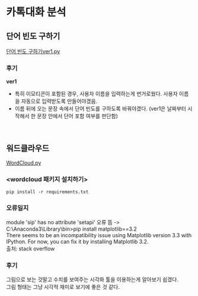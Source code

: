 # 카톡대화 분석
## 단어 빈도 구하기
[단어 빈도 구하기ver1.py](https://github.com/pmjuu/Real-life_DataAnalysis/blob/main/%EC%B9%B4%ED%86%A1%EB%8C%80%ED%99%94%20%EB%B6%84%EC%84%9D/%EC%B9%B4%ED%86%A1%EB%8C%80%ED%99%94%20%EB%8B%A8%EC%96%B4%20%EB%B9%88%EB%8F%84%20%EA%B5%AC%ED%95%98%EA%B8%B0ver1.py)   
### 후기
**ver1**
* 특히 이모티콘이 포함된 경우, 사용자 이름을 입력하는게 번거로웠다. 사용자 이름을 자동으로 입력받도록 만들어야겠음.
* 이름 뒤에 오는 문장 속에서 단어 빈도를 구하도록 바꿔야겠다. (ver1은 날짜부터 시작해서 한 문장 안에서 단어 포함 여부를 판단함)
<br>

## 워드클라우드
[WordCloud.py](https://github.com/pmjuu/Real-life_DataAnalysis/blob/main/%EC%B9%B4%ED%86%A1%EB%8C%80%ED%99%94%20%EB%B6%84%EC%84%9D/%EC%B9%B4%ED%86%A1%EB%8C%80%ED%99%94%20WordCloud.py)
### <wordcloud 패키지 설치하기>   
`pip install -r requirements.txt`<br>   

### 오류일지   
module 'sip' has no attribute 'setapi' 오류 뜸 -> C:\Anaconda3\Library\bin>pip install matplotlib==3.2   
There seems to be an incompatibility issue using Matplotlib version 3.3 with IPython. For now, you can fix it by installing Matplotlib 3.2.   
출처: stack overflow <br>   

### 후기
그림으로 보는 것말고 수치를 보여주는 시각화 툴을 이용하는게 알아보기 쉽겠다.   
그림 형태는 그냥 시각적 재미로 보기에 좋은 것 같다.
